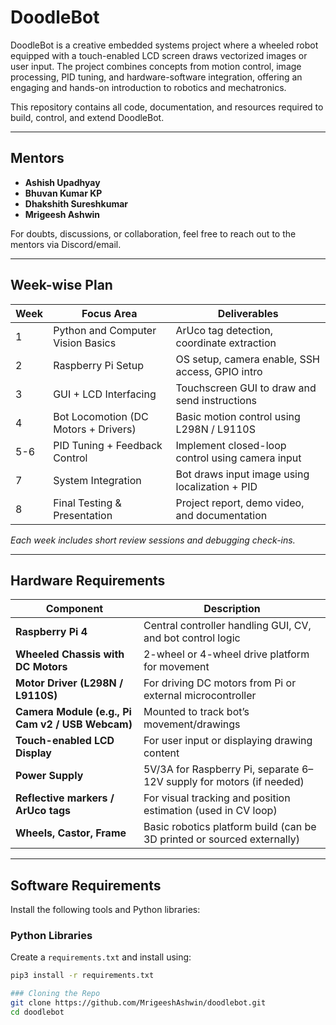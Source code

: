 # DoodleBot

DoodleBot is a creative embedded systems project where a wheeled robot equipped with a touch-enabled LCD screen draws vectorized images or user input. The project combines concepts from motion control, image processing, PID tuning, and hardware-software integration, offering an engaging and hands-on introduction to robotics and mechatronics.

This repository contains all code, documentation, and resources required to build, control, and extend DoodleBot.

---

## Mentors

- **Ashish Upadhyay**
- **Bhuvan Kumar KP**
- **Dhakshith Sureshkumar** 
- **Mrigeesh Ashwin**
  
For doubts, discussions, or collaboration, feel free to reach out to the mentors via Discord/email.

---

## Week-wise Plan

| Week | Focus Area                                  | Deliverables                                             |
|------|---------------------------------------------|----------------------------------------------------------|
| 1    | Python and Computer Vision Basics                      | ArUco tag detection, coordinate extraction               |
| 2    | Raspberry Pi Setup                          | OS setup, camera enable, SSH access, GPIO intro          |
| 3    | GUI + LCD Interfacing                       | Touchscreen GUI to draw and send instructions            |
| 4    | Bot Locomotion (DC Motors + Drivers)        | Basic motion control using L298N / L9110S                |
| 5-6    | PID Tuning + Feedback Control               | Implement closed-loop control using camera input         |
| 7    | System Integration                          | Bot draws input image using localization + PID           |
| 8    | Final Testing & Presentation                | Project report, demo video, and documentation            |

*Each week includes short review sessions and debugging check-ins.*

----

## Hardware Requirements

| Component                       | Description                                                                 |
|--------------------------------|-----------------------------------------------------------------------------|
| **Raspberry Pi 4** | Central controller handling GUI, CV, and bot control logic             |
| **Wheeled Chassis with DC Motors** | 2-wheel or 4-wheel drive platform for movement                          |
| **Motor Driver (L298N / L9110S)** | For driving DC motors from Pi or external microcontroller               |
| **Camera Module (e.g., Pi Cam v2 / USB Webcam)** | Mounted to track bot’s movement/drawings                  |
| **Touch-enabled LCD Display** | For user input or displaying drawing content          |
| **Power Supply**                | 5V/3A for Raspberry Pi, separate 6–12V supply for motors (if needed)      |
| **Reflective markers / ArUco tags** | For visual tracking and position estimation (used in CV loop)         |
| **Wheels, Castor, Frame**       | Basic robotics platform build (can be 3D printed or sourced externally)   |

---

## Software Requirements

Install the following tools and Python libraries:

### Python Libraries

Create a `requirements.txt` and install using:
```bash
pip3 install -r requirements.txt

### Cloning the Repo
git clone https://github.com/MrigeeshAshwin/doodlebot.git
cd doodlebot
